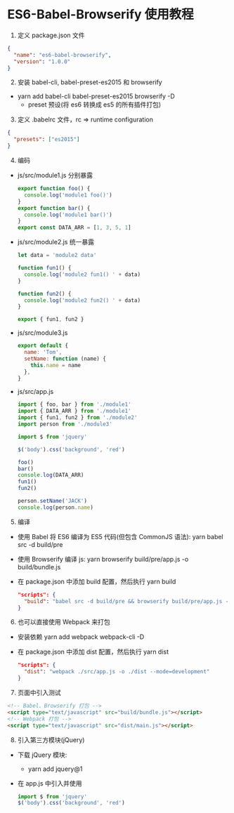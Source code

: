 # ES6-Babel-Browserify 使用教程

1. 定义 package.json 文件

```json
{
  "name": "es6-babel-browserify",
  "version": "1.0.0"
}
```

2. 安装 babel-cli, babel-preset-es2015 和 browserify

- yarn add babel-cli babel-preset-es2015 browserify -D
  - preset 预设(将 es6 转换成 es5 的所有插件打包)

3. 定义 .babelrc 文件，rc => runtime configuration

```json
{
  "presets": ["es2015"]
}
```

4. 编码

- js/src/module1.js 分别暴露

  ```js
  export function foo() {
    console.log('module1 foo()')
  }
  export function bar() {
    console.log('module1 bar()')
  }
  export const DATA_ARR = [1, 3, 5, 1]
  ```

- js/src/module2.js 统一暴露

  ```js
  let data = 'module2 data'

  function fun1() {
    console.log('module2 fun1() ' + data)
  }

  function fun2() {
    console.log('module2 fun2() ' + data)
  }

  export { fun1, fun2 }
  ```

- js/src/module3.js

  ```js
  export default {
    name: 'Tom',
    setName: function (name) {
      this.name = name
    },
  }
  ```

- js/src/app.js

  ```js
  import { foo, bar } from './module1'
  import { DATA_ARR } from './module1'
  import { fun1, fun2 } from './module2'
  import person from './module3'

  import $ from 'jquery'

  $('body').css('background', 'red')

  foo()
  bar()
  console.log(DATA_ARR)
  fun1()
  fun2()

  person.setName('JACK')
  console.log(person.name)
  ```

5. 编译

- 使用 Babel 将 ES6 编译为 ES5 代码(但包含 CommonJS 语法): yarn babel src -d build/pre
- 使用 Browserify 编译 js: yarn browserify build/pre/app.js -o build/bundle.js

- 在 package.json 中添加 build 配置，然后执行 yarn build

  ```json
  "scripts": {
    "build": "babel src -d build/pre && browserify build/pre/app.js -o build/bundle.js"
  }
  ```

6. 也可以直接使用 Webpack 来打包

- 安装依赖 yarn add webpack webpack-cli -D
- 在 package.json 中添加 dist 配置，然后执行 yarn dist

  ```json
  "scripts": {
    "dist": "webpack ./src/app.js -o ./dist --mode=development"
  }
  ```

7. 页面中引入测试

```html
<!-- Babel、Browserify 打包 -->
<script type="text/javascript" src="build/bundle.js"></script>
<!-- Webpack 打包 -->
<script type="text/javascript" src="dist/main.js"></script>
```

8. 引入第三方模块(jQuery)

- 下载 jQuery 模块:

  - yarn add jquery@1

- 在 app.js 中引入并使用

  ```js
  import $ from 'jquery'
  $('body').css('background', 'red')
  ```

